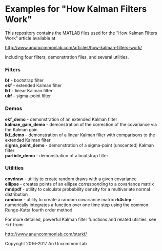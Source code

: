 Examples for "How Kalman Filters Work"
======================================

This repository contains the MATLAB files used for the "How Kalman Filters
Work" article available at:

<http://www.anuncommonlab.com/articles/how-kalman-filters-work/>

including four filters, demonstration files, and several utilities.

### Filters ###

**bf**   - bootstrap filter  
**ekf**  - extended Kalman filter  
**lkf**  - linear Kalman filter  
**ukf**  - sigma-point filter  

### Demos ###

**ekf_demo**          - demonstration of an extended Kalman filter  
**kalman_gain_demo**  - demonstration of the correction of the covariance
                        via the Kalman gain  
**lkf_demo**          - demonstration of a linear Kalman filter with
                        comparisons to the extended Kalman filter  
**sigma_point_demo**  - demonstration of a sigma-point (unscented) Kalman
                        filter  
**particle_demo**     - demonstration of a bootstrap filter  

### Utilities ###

**covdraw**  - utility to create random draws with a given covariance  
**ellipse**  - creates points of an ellipse corresponding to a covariance 
               matrix  
**mndpdf**   - utility to calculate probability density for a multivariate 
               normal distribution  
**randcov**  - utility to create a random covariance matrix
**rk4step**  - numerically integrates a function over one time step using
               the common Runge-Kutta fourth order method  

For more detailed, powerful Kalman filter functions and related utilities,
see `*kf` from:

<http://www.anuncommonlab.com/starkf/>

Copyright 2016-2017 An Uncommon Lab
